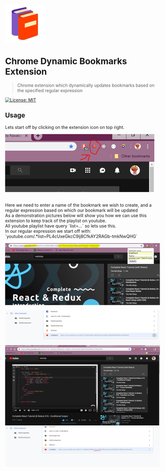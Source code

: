 ![Dynamic Bookmarks Avatar](./images/icons8_Books_128.png)

# Chrome Dynamic Bookmarks Extension

> Chrome extension which dynamically updates bookmarks based on the specified regular expression

[![License: MIT](https://img.shields.io/badge/License-MIT-yellow.svg)](https://opensource.org/licenses/MIT)

## Usage

Lets start off by clicking on the extension icon on top right. <br />

![Extension location picture](./images/readmeTutPartZero.png)

<br />
Here we need to enter a name of the bookmark we wish to create,
and a regular expression based on which our bookmark will be updated <br />
As a demonstration pictures below will show you how we can use this extension to keep track of the playlist on youtube.<br /> All youtube playlist have query `list=...` so lets use this. <br />
In our regular expression we start off with: `youtube.com/.*list=PL4cUxeGkcC9ij8CfkAY2RAGb-tmkNwQHG`

<br />

[![INSERT YOUR GRAPHIC HERE](./images/readmeTutPartOne.PNG)]()

[![INSERT YOUR GRAPHIC HERE](./images/readmeTutPartTwo.PNG)]()
[![INSERT YOUR GRAPHIC HERE](./images/readmeTutPartThree.PNG)]()
[![INSERT YOUR GRAPHIC HERE](./images/readmeTutPartFour.PNG)]()
